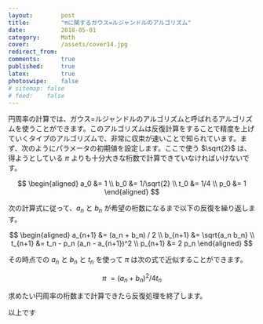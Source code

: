 ```yaml
---
layout:        post
title:         "πに関するガウス=ルジャンドルのアルゴリズム"
date:          2018-05-01
category:      Math
cover:         /assets/cover14.jpg
redirect_from:
comments:      true
published:     true
latex:         true
photoswipe:    false
# sitemap: false
# feed:    false
---
```



円周率の計算では、ガウス=ルジャンドルのアルゴリズムと呼ばれるアルゴリズムを使うことができます。このアルゴリズムは反復計算をすることで精度を上げていくタイプのアルゴリズムで、非常に収束が速いことで知られています。まず、次のようにパラメータの初期値を設定します。ここで使う $\sqrt{2}$ は、得ようとしている $\pi$ よりも十分大きな桁数で計算できていなければいけないです。

$$
\begin{aligned}
a_0 &= 1 \\
b_0 &= 1/\sqrt{2} \\
t_0 &= 1/4 \\
p_0 &= 1
\end{aligned}
$$

次の計算式に従って、$a_n$ と $b_n$ が希望の桁数になるまで以下の反復を繰り返します。

$$
\begin{aligned}
a_{n+1} &= (a_n + b_n) / 2 \\
b_{n+1} &= \sqrt{a_n b_n} \\
t_{n+1} &= t_n - p_n (a_n - a_{n+1})^2 \\
p_{n+1} &= 2 p_n
\end{aligned}
$$

その時点での $a_n$ と $b_n$ と $t_n$ を使って $\pi$ は次の式で近似することができます。

$$
\pi ~= (a_n + b_n)^2 / 4 t_n
$$

求めたい円周率の桁数まで計算できたら反復処理を終了します。

以上です
